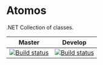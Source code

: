 # Atomos
.NET Collection of classes.

Master | Develop
--- | ---
[![Build status](https://ci.appveyor.com/api/projects/status/k37cmmb82v4fu6t9/branch/master?svg=true)](https://ci.appveyor.com/project/Takumii/atomos/branch/master) | [![Build status](https://ci.appveyor.com/api/projects/status/k37cmmb82v4fu6t9/branch/develop?svg=true)](https://ci.appveyor.com/project/Takumii/atomos/branch/develop)
